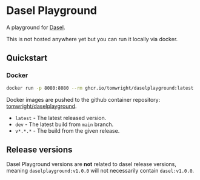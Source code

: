 # Dasel Playground

A playground for [Dasel](https://github.com/TomWright/dasel).

This is not hosted anywhere yet but you can run it locally via docker.

## Quickstart

### Docker
```bash
docker run -p 8080:8080 --rm ghcr.io/tomwright/daselplayground:latest
```

Docker images are pushed to the github container repository: [tomwright/daselplayground](https://github.com/users/TomWright/packages/container/package/daselplayground).

- `latest` - The latest released version.
- `dev` - The latest build from `main` branch.
- `v*.*.*` - The build from the given release.

## Release versions

Dasel Playground versions are **not** related to dasel release versions, meaning `daselplayground:v1.0.0` will not necessarily contain `dasel:v1.0.0`.
